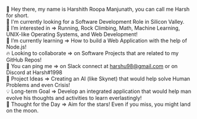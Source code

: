 👋 Hey there, my name is Harshith Roopa Manjunath, you can call me Harsh for short.<br>
💼 I'm currently looking for a Software Development Role in Silicon Valley.<br>
🔭 I’m interested in      => Running, Rock Climbing, Math, Machine Learning, UNIX-like Operating Systems, and Web Development!<br>
🌱 I’m currently learning => How to build a Web Application with the help of Node.js!<br>
🔥 Looking to collaborate => on Software Projects that are related to my GitHub Repos!<br>
📧 You can ping me        => on Slack connect at harshu98@gmail.com or on Discord at Harsh#1998<br>
🧗 Project Ideas          => Creating an AI (like Skynet) that would help solve Human Problems and even Crisis!<br>
💡 Long-term Goal         => Develop an integrated application that would help man evolve his thoughts and activities to learn everlastingly!<br>
💭 Thought for the Day    => Aim for the stars! Even if you miss, you might land on the moon.<br>
